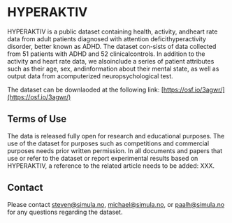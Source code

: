 # HYPERAKTIV

HYPERAKTIV is a public dataset containing health, activity, andheart rate data from adult patients diagnosed with attention deficithyperactivity disorder, better known as ADHD. The dataset con-sists of data collected from 51 patients with ADHD and 52 clinicalcontrols. In addition to the activity and heart rate data, we alsoinclude a series of patient attributes such as their age, sex, andinformation about their mental state, as well as output data from acomputerized neuropsychological test.

The dataset can be downlaoded at the following link: [https://osf.io/3agwr/](https://osf.io/3agwr/)

<!-- ## Cite
If you use this dataset in your research, Please cite the following paper: -->

## Terms of Use
The data is released fully open for research and educational purposes. The use of the dataset for purposes such as competitions and commercial purposes needs prior written permission. In all documents and papers that use or refer to the dataset or report experimental results based on HYPERAKTIV, a reference to the related article needs to be added: XXX.

## Contact
Please contact steven@simula.no, michael@simula.no, or paalh@simula.no for any questions regarding the dataset.
